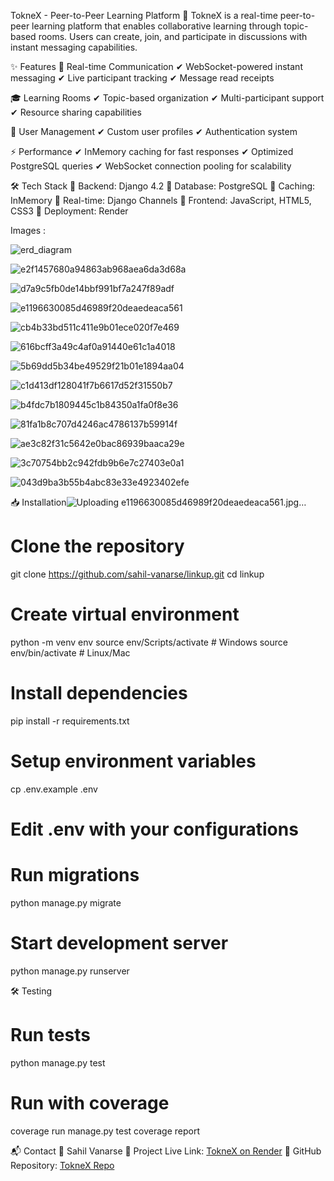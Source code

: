 TokneX - Peer-to-Peer Learning Platform 🌟
TokneX is a real-time peer-to-peer learning platform that enables collaborative learning through topic-based rooms. Users can create, join, and participate in discussions with instant messaging capabilities.

✨ Features
💬 Real-time Communication
✔ WebSocket-powered instant messaging
✔ Live participant tracking
✔ Message read receipts

🎓 Learning Rooms
✔ Topic-based organization
✔ Multi-participant support
✔ Resource sharing capabilities

👥 User Management
✔ Custom user profiles
✔ Authentication system

⚡ Performance
✔ InMemory caching for fast responses
✔ Optimized PostgreSQL queries
✔ WebSocket connection pooling for scalability

🛠️ Tech Stack
🔹 Backend: Django 4.2
🔹 Database: PostgreSQL
🔹 Caching: InMemory
🔹 Real-time: Django Channels
🔹 Frontend: JavaScript, HTML5, CSS3
🔹 Deployment: Render


Images :


![erd_diagram](https://github.com/user-attachments/assets/2a0671c3-624a-4957-964c-7012c5b72bea)

![e2f1457680a94863ab968aea6da3d68a](https://github.com/user-attachments/assets/62eeb9f5-b06e-4394-95dd-6b4d6953087d)

![d7a9c5fb0de14bbf991bf7a247f89adf](https://github.com/user-attachments/assets/35e155d8-6c66-4604-ae1c-96662addfac6)

![e1196630085d46989f20deaedeaca561](https://github.com/user-attachments/assets/5fd95561-f317-4c8f-85c4-7a922b8d418e)

![cb4b33bd511c411e9b01ece020f7e469](https://github.com/user-attachments/assets/5bb45d18-32c2-4e65-a8fd-9c57af212a85)

![616bcff3a49c4af0a91440e61c1a4018](https://github.com/user-attachments/assets/dcdcf071-096c-4b5e-9f3b-4ed3a37f5d61)

![5b69dd5b34be49529f21b01e1894aa04](https://github.com/user-attachments/assets/66262416-e1de-4a8e-ad7e-d353d391ed37)

![c1d413df128041f7b6617d52f31550b7](https://github.com/user-attachments/assets/fb4ee2f5-fa0f-4131-ba4b-46ec8a2c78aa)

![b4fdc7b1809445c1b84350a1fa0f8e36](https://github.com/user-attachments/assets/66df5abe-b9bb-45f2-9305-d58cee684c5b)

![81fa1b8c707d4246ac4786137b59914f](https://github.com/user-attachments/assets/84bdba20-344f-44a4-b711-26761c321c88)

![ae3c82f31c5642e0bac86939baaca29e](https://github.com/user-attachments/assets/bfc051d9-a44b-4d2f-9d8a-badee31c7a57)

![3c70754bb2c942fdb9b6e7c27403e0a1](https://github.com/user-attachments/assets/34096950-e57f-46e2-8e3b-ddc550eb83bf)

![043d9ba3b55b4abc83e33e4923402efe](https://github.com/user-attachments/assets/cadb47d3-3c3b-4d67-9cc9-7f7d207c35b4)



📥 Installation![Uploading e1196630085d46989f20deaedeaca561.jpg…]()

# Clone the repository
git clone https://github.com/sahil-vanarse/linkup.git
cd linkup

# Create virtual environment
python -m venv env
source env/Scripts/activate  # Windows
source env/bin/activate      # Linux/Mac

# Install dependencies
pip install -r requirements.txt

# Setup environment variables
cp .env.example .env
# Edit .env with your configurations

# Run migrations
python manage.py migrate

# Start development server
python manage.py runserver


🛠️ Testing
# Run tests
python manage.py test

# Run with coverage
coverage run manage.py test
coverage report


📬 Contact
👤 Sahil Vanarse
🚀 Project Live Link: [TokneX on Render](https://toknex.onrender.com/)
🔗 GitHub Repository: [TokneX Repo
](https://github.com/sahil-vanarse/linkUp/)
